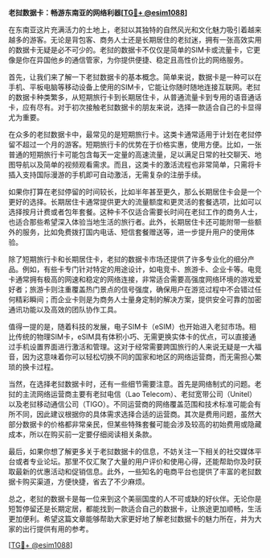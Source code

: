 **老挝数据卡：畅游东南亚的网络利器[[TG💪+ @esim1088](https://t.me/s/esim1088)]**

在东南亚这片充满活力的土地上，老挝以其独特的自然风光和文化魅力吸引着越来越多的游客。无论是背包客、商务人士还是长期居住的老挝迷，拥有一张高效实用的数据卡无疑是必不可少的。老挝的数据卡不仅仅是简单的SIM卡或流量卡，它更像是你在异国他乡的通信管家，为你提供便捷、稳定且高性价比的网络服务。

首先，让我们来了解一下老挝数据卡的基本概念。简单来说，数据卡是一种可以在手机、平板电脑等移动设备上使用的SIM卡，它能让你随时随地连接互联网。老挝的数据卡种类繁多，从短期旅行卡到长期居住卡，从普通流量卡到专用的语音通话卡，应有尽有。对于初次接触老挝数据卡的朋友来说，选择一款适合自己的卡显得尤为重要。

在众多的老挝数据卡中，最常见的是短期旅行卡。这类卡通常适用于计划在老挝停留不超过一个月的游客。短期旅行卡的优势在于价格实惠，使用方便。比如，一张普通的短期旅行卡可能包含每天一定量的高速流量，足以满足日常的社交聊天、地图导航以及简单的视频观看需求。而且，这类卡的激活流程也非常简单，只需将卡插入支持国际漫游的手机即可自动激活，无需复杂的注册手续。

如果你打算在老挝停留的时间较长，比如半年甚至更久，那么长期居住卡会是一个更好的选择。长期居住卡通常提供更大的流量额度和更灵活的套餐选项，比如可以选择按月计费或者包年套餐。这种卡不仅适合需要长时间在老挝工作的商务人士，也适合那些希望深入体验当地生活的旅行者。此外，长期居住卡还可能附带一些额外的服务，比如免费拨打国内电话、短信套餐赠送等，进一步提升用户的使用体验。

除了短期旅行卡和长期居住卡，老挝的数据卡市场还提供了许多专业化的细分产品。例如，有些卡专门针对特定的用途设计，如电竞卡、旅游卡、企业卡等。电竞卡通常拥有极高的网速和稳定的网络连接，非常适合需要高强度网络环境的游戏爱好者；旅游卡则注重覆盖热门景点的信号强度，确保用户在游览过程中不会错过任何精彩瞬间；而企业卡则是为商务人士量身定制的解决方案，提供安全可靠的加密通讯功能以及高效的团队协作工具。

值得一提的是，随着科技的发展，电子SIM卡（eSIM）也开始进入老挝市场。相比传统的物理SIM卡，eSIM具有体积小巧、无需更换实体卡的优点，可以直接通过手机设置界面进行激活和管理。这对于经常需要跨国旅行的人来说无疑是一大福音，因为这意味着你可以轻松切换不同的国家和地区的网络运营商，而无需担心繁琐的换卡过程。

当然，在选择老挝数据卡时，还有一些细节需要注意。首先是网络制式的问题。老挝的主流网络运营商主要有老挝电信（Lao Telecom）、老挝宽带公司（Unitel）以及老挝移动通信公司（TIGO）。不同运营商的网络覆盖范围和技术标准可能会有所不同，因此建议根据你的具体需求选择合适的运营商。其次是费用问题，虽然大部分数据卡的价格都非常亲民，但某些特殊套餐可能会涉及较高的初始费用或隐藏成本，所以在购买前一定要仔细阅读相关条款。

最后，如果你想了解更多关于老挝数据卡的信息，不妨关注一下相关的社交媒体平台或者专业论坛。那里不仅汇聚了大量的用户评价和使用心得，还能帮助你及时获取最新的优惠活动和促销信息。此外，一些知名的电商平台也提供了丰富的老挝数据卡购买渠道，方便快捷，省去了不少麻烦。

总之，老挝的数据卡是每一位来到这个美丽国度的人不可或缺的好伙伴。无论你是短暂停留还是长期定居，都能找到一款适合自己的数据卡，让旅途更加顺畅，生活更加便利。希望这篇文章能够帮助大家更好地了解老挝数据卡的魅力所在，并为大家的出行提供有用的参考。

[[TG💪+ @esim1088](https://t.me/s/esim1088)]